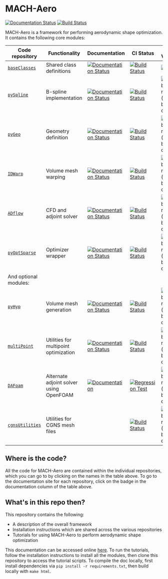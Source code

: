 # MACH-Aero
[![Documentation Status](https://readthedocs.com/projects/mdolab-mach-aero/badge/?version=latest)](https://mdolab-mach-aero.readthedocs-hosted.com/en/latest/?badge=latest)
[![Build Status](https://dev.azure.com/mdolab/Public/_apis/build/status/mdolab.MACH-Aero?repoName=mdolab%2FMACH-Aero&branchName=main)](https://dev.azure.com/mdolab/Public/_build/latest?definitionId=35&repoName=mdolab%2FMACH-Aero&branchName=main)

MACH-Aero is a framework for performing aerodynamic shape optimization.
It contains the following core modules:

| Code repository                                            | Functionality                           | Documentation                                                                                                                                                                   | CI Status                                                                                                                                                                                                                                                         | Latest Version                                                                                   |
| ---------------------------------------------------------- | --------------------------------------- | ------------------------------------------------------------------------------------------------------------------------------------------------------------------------------- | ----------------------------------------------------------------------------------------------------------------------------------------------------------------------------------------------------------------------------------------------------------------- | ------------------------------------------------------------------------------------------------ |
| [`baseClasses`](https://github.com/mdolab/baseclasses)     | Shared class definitions                | [![Documentation Status](https://readthedocs.com/projects/mdolab-baseclasses/badge/?version=latest)](https://mdolab-baseclasses.readthedocs-hosted.com/?badge=latest)           | [![Build Status](https://dev.azure.com/mdolab/Public/_apis/build/status/mdolab.baseclasses?repoName=mdolab%2Fbaseclasses&branchName=main)](https://dev.azure.com/mdolab/Public/_build/latest?definitionId=31&repoName=mdolab%2Fbaseclasses&branchName=main)       | ![PyPI](https://img.shields.io/pypi/v/mdolab-baseclasses)                                        |
| [`pySpline`](https://github.com/mdolab/pyspline)           | B-spline implementation                 | [![Documentation Status](https://readthedocs.com/projects/mdolab-pyspline/badge/?version=latest)](https://mdolab-pyspline.readthedocs-hosted.com/en/latest/?badge=latest)       | [![Build Status](https://dev.azure.com/mdolab/Public/_apis/build/status/mdolab.pyspline?branchName=main)](https://dev.azure.com/mdolab/Public/_build/latest?definitionId=20&branchName=main)                                                                      | ![GitHub release (latest by date)](https://img.shields.io/github/v/release/mdolab/pyspline)      |
| [`pyGeo`](https://github.com/mdolab/pygeo)                 | Geometry definition                     | [![Documentation Status](https://readthedocs.com/projects/mdolab-pygeo/badge/?version=latest)](https://mdolab-pygeo.readthedocs-hosted.com/en/latest/?badge=latest)             | [![Build Status](https://dev.azure.com/mdolab/Public/_apis/build/status/mdolab.pygeo?branchName=main)](https://dev.azure.com/mdolab/Public/_build/latest?definitionId=17&branchName=main)                                                                         | ![GitHub release (latest by date)](https://img.shields.io/github/v/release/mdolab/pygeo)         |
| [`IDWarp`](https://github.com/mdolab/idwarp)               | Volume mesh warping                     | [![Documentation Status](https://readthedocs.com/projects/mdolab-idwarp/badge/?version=latest)](https://mdolab-idwarp.readthedocs-hosted.com/en/latest/?badge=latest)           | [![Build Status](https://dev.azure.com/mdolab/Public/_apis/build/status/mdolab.idwarp?repoName=mdolab%2Fidwarp&branchName=main)](https://dev.azure.com/mdolab/Public/_build/latest?definitionId=10&repoName=mdolab%2Fidwarp&branchName=main)                      | ![GitHub release (latest by date)](https://img.shields.io/github/v/release/mdolab/idwarp)        |
| [`ADflow`](https://github.com/mdolab/adflow)               | CFD and adjoint solver                  | [![Documentation Status](https://readthedocs.com/projects/mdolab-adflow/badge/?version=latest)](https://mdolab-adflow.readthedocs-hosted.com/?badge=latest)                     | [![Build Status](https://dev.azure.com/mdolab/Public/_apis/build/status/mdolab.adflow?repoName=mdolab%2Fadflow&branchName=main)](https://dev.azure.com/mdolab/Public/_build/latest?definitionId=4&repoName=mdolab%2Fadflow&branchName=main)                       | ![GitHub release (latest by date)](https://img.shields.io/github/v/release/mdolab/adflow)        |
| [`pyOptSparse`](https://github.com/mdolab/pyoptsparse)     | Optimizer wrapper                       | [![Documentation Status](https://readthedocs.com/projects/mdolab-pyoptsparse/badge/?version=latest)](https://mdolab-pyoptsparse.readthedocs-hosted.com/en/latest/?badge=latest) | [![Build Status](https://dev.azure.com/mdolab/Public/_apis/build/status/mdolab.pyoptsparse?branchName=main)](https://dev.azure.com/mdolab/Public/_build/latest?definitionId=29&branchName=main)                                                                   | ![GitHub release (latest by date)](https://img.shields.io/github/v/release/mdolab/pyoptsparse)   |
| And optional modules:                                      |                                         |                                                                                                                                                                                 |                                                                                                                                                                                                                                                                   |
| [`pyHyp`](https://github.com/mdolab/pyhyp)                 | Volume mesh generation                  | [![Documentation Status](https://readthedocs.com/projects/mdolab-pyhyp/badge/?version=latest)](https://mdolab-pyhyp.readthedocs-hosted.com/en/latest)                           | [![Build Status](https://dev.azure.com/mdolab/Public/_apis/build/status/mdolab.pyhyp?branchName=main)](https://dev.azure.com/mdolab/Public/_build/latest?definitionId=13&branchName=main)                                                                         | ![GitHub release (latest by date)](https://img.shields.io/github/v/release/mdolab/pyhyp)         |
| [`multiPoint`](https://github.com/mdolab/multipoint)       | Utilities for multipoint optimization   | [![Documentation Status](https://readthedocs.com/projects/mdolab-multipoint/badge/?version=latest)](https://mdolab-multipoint.readthedocs-hosted.com/en/latest/?badge=latest)   | [![Build Status](https://dev.azure.com/mdolab/Public/_apis/build/status/mdolab.multipoint?branchName=main)](https://dev.azure.com/mdolab/Public/_build/latest?definitionId=24&branchName=main)                                                                    | ![GitHub release (latest by date)](https://img.shields.io/github/v/release/mdolab/multipoint)    |
| [`DAFoam`](https://github.com/mdolab/dafoam)               | Alternate adjoint solver using OpenFOAM | [![Documentation](https://img.shields.io/badge/docs-passing-brightgreen)](https://dafoam.github.io/)                                                                            | [![Regression Test](https://github.com/mdolab/dafoam/actions/workflows/reg_tests.yml/badge.svg)](https://github.com/mdolab/dafoam/actions/workflows/reg_tests.yml)                                                                                                | ![GitHub release (latest by date)](https://img.shields.io/github/v/release/mdolab/dafoam)        |
| [`cgnsUtilities`](https://github.com/mdolab/cgnsutilities) | Utilities for CGNS mesh files           |                                                                                                                                                                                 | [![Build Status](https://dev.azure.com/mdolab/Public/_apis/build/status/mdolab.cgnsutilities?repoName=mdolab%2Fcgnsutilities&branchName=main)](https://dev.azure.com/mdolab/Public/_build/latest?definitionId=16&repoName=mdolab%2Fcgnsutilities&branchName=main) | ![GitHub release (latest by date)](https://img.shields.io/github/v/release/mdolab/cgnsutilities) |

## Where is the code?
All the code for MACH-Aero are contained within the individual repositories, which you can go to by clicking on the names in the table above.
To go to the documentation site for each repository, click on the badge in the documentation column of the table above.

## What's in this repo then?
This repository contains the following:
- A description of the overall framework
- Installation instructions which are shared across the various repositories
- Tutorials for using MACH-Aero to perform aerodynamic shape optimization

This documentation can be accessed online [here](https://mdolab-mach-aero.readthedocs-hosted.com/).
To run the tutorials, follow the installation instructions to install all the modules, then clone this repository to access the tutorial scripts.
To compile the doc locally, first install dependencies via ``pip install -r requirements.txt``, then build locally with ``make html``.
